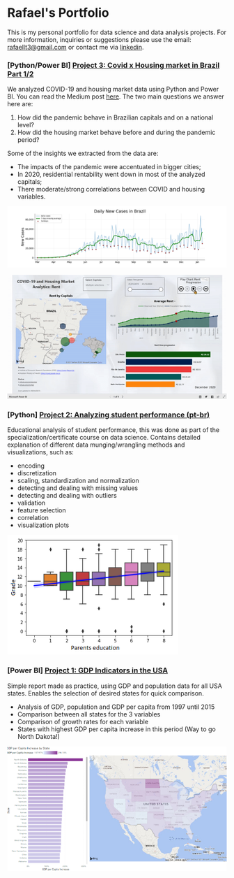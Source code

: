 # Rafael's Portfolio
This is my personal portfolio for data science and data analysis projects. For more information, inquiries or suggestions please use the email: rafaellt3@gmail.com or contact me via [linkedin](https://www.linkedin.com/in/rafaellt/).



### [Python/Power BI] [Project 3: Covid x Housing market in Brazil Part 1/2](https://github.com/ltrafael/The-Impact-of-the-Pandemic-on-the-Housing-Market-in-Brazil)
We analyzed COVID-19 and housing market data using Python and Power BI. You can read the Medium post [here](https://lnkd.in/e_Dk4EH). The two main questions we answer here are:
1. How did the pandemic behave in Brazilian capitals and on a national level?
2. How did the housing market behave before and during the pandemic period?

Some of the insights we extracted from the data are:
- The impacts of the pandemic were accentuated in bigger cities;
- In 2020, residential rentability went down in most of the analyzed capitals;
- There moderate/strong correlations between COVID and housing variables.


![Daily new cases in Brazil — Mar 2020 to Jan 2021](images/Cases_BR_100dpi.png)

![Power Bi report residential rent prices map and time progression](images/Covid_X_housing_GIF.gif)


### [Python] [Project 2: Analyzing student performance (pt-br)](https://github.com/ltrafael/-Educational-analysis-on-Student-Performance)
Educational analysis of student performance, this was done as part of the specialization/certificate course on data science. Contains detailed explanation of different data munging/wrangling methods and visualizations, such as:
- encoding
- discretization
- scaling, standardization and normalization
- detecting and dealing with missing values
- detecting and dealing with outliers
- validation
- feature selection
- correlation
- visualization plots

![Student grades vs parents education](images/G3%20x%20edu.png)


### [Power BI] [Project 1: GDP Indicators in the USA](https://github.com/ltrafael/GDP-Indicators-in-the-USA)
Simple report made as practice, using GDP and population data for all USA states. Enables the selection of desired states for quick comparison. 
- Analysis of GDP, population and GDP per capita from 1997 until 2015
- Comparison between all states for the 3 variables
- Comparison of growth rates for each variable
- States with highest GDP per capita increase in this period (Way to go North Dakota!)

![GDP per capita increase in USA estates](images/GDP%20per%20capita%20increase%20map.png)
